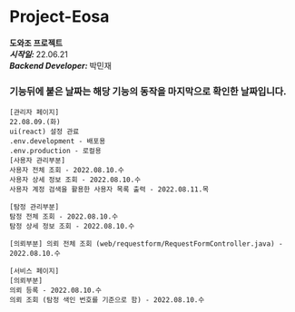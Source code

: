 # Project-Eosa
<b>도와조 프로젝트</b>  
<b><i>시작일: </i></b> 22.06.21  
<b><i>Backend Developer: </i></b> 박민재  


### 기능뒤에 붙은 날짜는 해당 기능의 동작을 마지막으로 확인한 날짜입니다.
```
[관리자 페이지]
22.08.09.(화)
ui(react) 설정 관료
.env.development - 배포용  
.env.production - 로컬용
[사용자 관리부분]
사용자 전체 조회 - 2022.08.10.수
사용자 상세 정보 조회 - 2022.08.10.수
사용자 계정 검색을 활용한 사용자 목록 출력 - 2022.08.11.목

[탐정 관리부분]
탐정 전체 조회 - 2022.08.10.수
탐정 상세 정보 조회 - 2022.08.10.수

[의뢰부분] 의뢰 전체 조회 (web/requestform/RequestFormController.java) - 2022.08.10.수
```

```
[서비스 페이지]
[의뢰부분]
의뢰 등록 - 2022.08.10.수
의뢰 조회 (탐정 색인 번호를 기준으로 함) - 2022.08.10.수
```